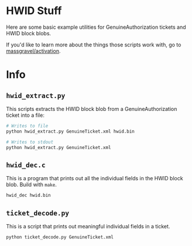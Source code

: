 # HWID Stuff

Here are some basic example utilities for GenuineAuthorization tickets and HWID block blobs.

If you'd like to learn more about the things those scripts work with, go to [massgravel/activation](https://github.com/massgravel/activation).

# Info

## `hwid_extract.py`

This scripts extracts the HWID block blob from a GenuineAuthorization ticket into a file:

```sh
# Writes to file
python hwid_extract.py GenuineTicket.xml hwid.bin

# Writes to stdout
python hwid_extract.py GenuineTicket.xml
```

## `hwid_dec.c`

This is a program that prints out all the individual fields in the HWID block blob. Build with `make`.

```sh
hwid_dec hwid.bin
```

## `ticket_decode.py`

This is a script that prints out meaningful individual fields in a ticket.

```sh
python ticket_decode.py GenuineTicket.xml
```